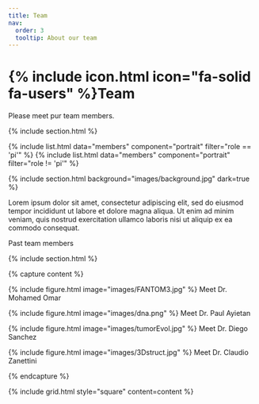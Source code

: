 ```yaml
---
title: Team
nav:
  order: 3
  tooltip: About our team
---
```


# {% include icon.html icon="fa-solid fa-users" %}Team

Please meet pur team members.

{% include section.html %}

{% include list.html data="members" component="portrait" filter="role == 'pi'" %}
{% include list.html data="members" component="portrait" filter="role != 'pi'" %}

{% include section.html background="images/background.jpg" dark=true %}

Lorem ipsum dolor sit amet, consectetur adipiscing elit, sed do eiusmod tempor
incididunt ut labore et dolore magna aliqua. Ut enim ad minim veniam, quis
nostrud exercitation ullamco laboris nisi ut aliquip ex ea commodo consequat.

Past team members 

{% include section.html %}

{% capture content %}

{% include figure.html image="images/FANTOM3.jpg" %}
Meet Dr. Mohamed Omar

{% include figure.html image="images/dna.png" %}
Meet Dr. Paul Ayietan

{% include figure.html image="images/tumorEvol.jpg" %}
Meet Dr. Diego Sanchez

{% include figure.html image="images/3Dstruct.jpg" %}
Meet Dr. Claudio Zanettini

{% endcapture %}

{% include grid.html style="square" content=content %}
